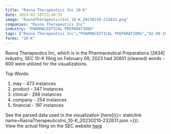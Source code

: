 ```yaml
---
title: "Rasna Therapeutics Inc 10-K"
date: 2023-02-10T23:28:31
image: "RasnaTherapeuticsInc_10-K_20230210-232831.png"
companies: "Rasna Therapeutics Inc"
industry: "PHARMACEUTICAL PREPARATIONS"
tags: ["Rasna Therapeutics Inc","PHARMACEUTICAL PREPARATIONS","02-09-2023","10-K"]
forms: "10-K"
---
```

Rasna Therapeutics Inc, which is in the Pharmaceutical Preparations [2834] industry, SEC 10-K filing on February 09, 2023 had 30851 (cleaned) words - 600 were utilized for the visualizations.

Top Words:
1. may - 473 instances
2. product - 347 instances
3. clinical - 266 instances
4. company - 254 instances
5. financial - 197 instances


See the parsed data used in the visualization [here]({{< staticlink name=RasnaTherapeuticsInc_10-K_20230210-232831.json >}}).  
View the actual filing on the SEC website [here](https://www.sec.gov/Archives/edgar/data/1582249/0001213900-23-009695.txt)